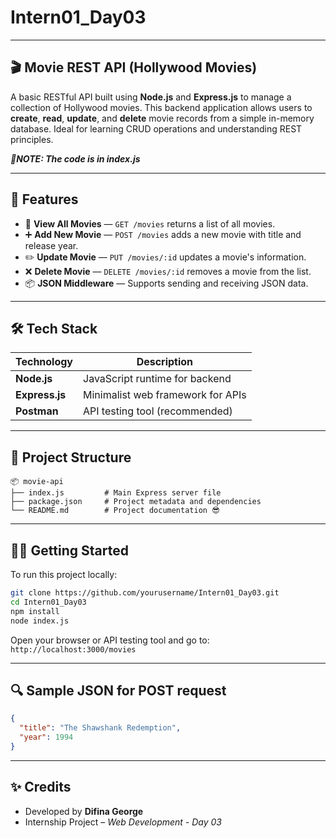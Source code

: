 # Intern01\_Day03

---

## 🎬 Movie REST API (Hollywood Movies)

A basic RESTful API built using **Node.js** and **Express.js** to manage a collection of Hollywood movies. This backend application allows users to **create**, **read**, **update**, and **delete** movie records from a simple in-memory database. Ideal for learning CRUD operations and understanding REST principles.

***📄NOTE: The code is in index.js***

---

## 🚀 Features

* 📄 **View All Movies** — `GET /movies` returns a list of all movies.
* ➕ **Add New Movie** — `POST /movies` adds a new movie with title and release year.
* ✏️ **Update Movie** — `PUT /movies/:id` updates a movie's information.
* ❌ **Delete Movie** — `DELETE /movies/:id` removes a movie from the list.
* 📦 **JSON Middleware** — Supports sending and receiving JSON data.

---

## 🛠️ Tech Stack

| Technology      | Description                             |
| --------------- | --------------------------------------- |
| **Node.js**     | JavaScript runtime for backend          |
| **Express.js**  | Minimalist web framework for APIs       |
| **Postman**     | API testing tool (recommended)          |

---

## 📁 Project Structure

```
📦 movie-api
├── index.js         # Main Express server file
├── package.json     # Project metadata and dependencies
└── README.md        # Project documentation 😎
```

---

## 🧑‍💻 Getting Started

To run this project locally:

```bash
git clone https://github.com/yourusername/Intern01_Day03.git
cd Intern01_Day03
npm install
node index.js
```

Open your browser or API testing tool and go to:
`http://localhost:3000/movies`

---

## 🔍 Sample JSON for POST request

```json
{
  "title": "The Shawshank Redemption",
  "year": 1994
}
```

---

## ✨ Credits

* Developed by **Difina George**
* Internship Project – *Web Development - Day 03*
